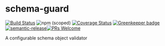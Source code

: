 # schema-guard

[![Build Status](https://travis-ci.org/kissmybutton/schema-guard.svg?branch=master)](https://travis-ci.org/kissmybutton/schema-guard) ![npm (scoped)](https://img.shields.io/npm/v/@kissmybutton/schema-guard.svg) [![Coverage Status](https://coveralls.io/repos/github/kissmybutton/schema-guard/badge.svg?branch=master)](https://coveralls.io/github/kissmybutton/schema-guard?branch=master) [![Greenkeeper badge](https://badges.greenkeeper.io/kissmybutton/schema-guard.svg)](https://greenkeeper.io/) [![semantic-release](https://img.shields.io/badge/%20%20%F0%9F%93%A6%F0%9F%9A%80-semantic--release-e10079.svg)](https://github.com/semantic-release/semantic-release)[![PRs Welcome](https://img.shields.io/badge/PRs-welcome-brightgreen.svg)](https://github.com/kissmybutton/schema-guard/blob/master/CONTRIBUTING.md)

A configurable schema object validator
